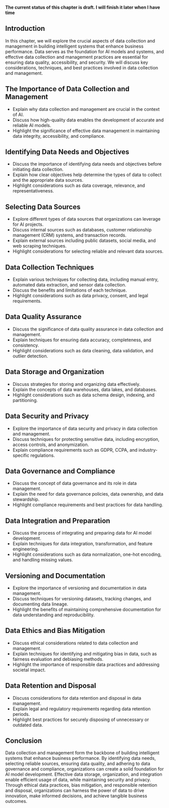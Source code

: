 **The current status of this chapter is draft. I will finish it later when I have time**

Introduction
------------

In this chapter, we will explore the crucial aspects of data collection and management in building intelligent systems that enhance business performance. Data serves as the foundation for AI models and systems, and effective data collection and management practices are essential for ensuring data quality, accessibility, and security. We will discuss key considerations, techniques, and best practices involved in data collection and management.

The Importance of Data Collection and Management
------------------------------------------------

* Explain why data collection and management are crucial in the context of AI.
* Discuss how high-quality data enables the development of accurate and reliable AI models.
* Highlight the significance of effective data management in maintaining data integrity, accessibility, and compliance.

Identifying Data Needs and Objectives
-------------------------------------

* Discuss the importance of identifying data needs and objectives before initiating data collection.
* Explain how clear objectives help determine the types of data to collect and the appropriate data sources.
* Highlight considerations such as data coverage, relevance, and representativeness.

Selecting Data Sources
----------------------

* Explore different types of data sources that organizations can leverage for AI projects.
* Discuss internal sources such as databases, customer relationship management (CRM) systems, and transaction records.
* Explain external sources including public datasets, social media, and web scraping techniques.
* Highlight considerations for selecting reliable and relevant data sources.

Data Collection Techniques
--------------------------

* Explain various techniques for collecting data, including manual entry, automated data extraction, and sensor data collection.
* Discuss the benefits and limitations of each technique.
* Highlight considerations such as data privacy, consent, and legal requirements.

Data Quality Assurance
----------------------

* Discuss the significance of data quality assurance in data collection and management.
* Explain techniques for ensuring data accuracy, completeness, and consistency.
* Highlight considerations such as data cleaning, data validation, and outlier detection.

Data Storage and Organization
-----------------------------

* Discuss strategies for storing and organizing data effectively.
* Explain the concepts of data warehouses, data lakes, and databases.
* Highlight considerations such as data schema design, indexing, and partitioning.

Data Security and Privacy
-------------------------

* Explore the importance of data security and privacy in data collection and management.
* Discuss techniques for protecting sensitive data, including encryption, access controls, and anonymization.
* Explain compliance requirements such as GDPR, CCPA, and industry-specific regulations.

Data Governance and Compliance
------------------------------

* Discuss the concept of data governance and its role in data management.
* Explain the need for data governance policies, data ownership, and data stewardship.
* Highlight compliance requirements and best practices for data handling.

Data Integration and Preparation
--------------------------------

* Discuss the process of integrating and preparing data for AI model development.
* Explain techniques for data integration, transformation, and feature engineering.
* Highlight considerations such as data normalization, one-hot encoding, and handling missing values.

Versioning and Documentation
----------------------------

* Explore the importance of versioning and documentation in data management.
* Discuss techniques for versioning datasets, tracking changes, and documenting data lineage.
* Highlight the benefits of maintaining comprehensive documentation for data understanding and reproducibility.

Data Ethics and Bias Mitigation
-------------------------------

* Discuss ethical considerations related to data collection and management.
* Explain techniques for identifying and mitigating bias in data, such as fairness evaluation and debiasing methods.
* Highlight the importance of responsible data practices and addressing societal impact.

Data Retention and Disposal
---------------------------

* Discuss considerations for data retention and disposal in data management.
* Explain legal and regulatory requirements regarding data retention periods.
* Highlight best practices for securely disposing of unnecessary or outdated data.

Conclusion
----------

Data collection and management form the backbone of building intelligent systems that enhance business performance. By identifying data needs, selecting reliable sources, ensuring data quality, and adhering to data governance and compliance, organizations can create a solid foundation for AI model development. Effective data storage, organization, and integration enable efficient usage of data, while maintaining security and privacy. Through ethical data practices, bias mitigation, and responsible retention and disposal, organizations can harness the power of data to drive innovation, make informed decisions, and achieve tangible business outcomes.
